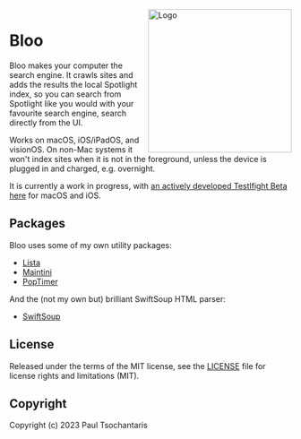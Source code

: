 <img src="https://ptsochantaris.github.io/trailer/BlooLogo.webp" alt="Logo" width=256 align="right">

Bloo
====

Bloo makes your computer the search engine. It crawls sites and adds the results the local Spotlight index, so you can search from Spotlight like you would with your favourite search engine, search directly from the UI.

Works on macOS, iOS/iPadOS, and visionOS. On non-Mac systems it won't index sites when it is not in the foreground, unless the device is plugged in and charged, e.g. overnight.

It is currently a work in progress, with [an actively developed Testlfight Beta here](https://testflight.apple.com/join/MQrlEUdu) for macOS and iOS.

## Packages
Bloo uses some of my own utility packages:
- [Lista](https://github.com/ptsochantaris/lista)
- [Maintini](https://github.com/ptsochantaris/maintini)
- [PopTimer](https://github.com/ptsochantaris/pop-timer)

And the (not my own but) brilliant SwiftSoup HTML parser:
- [SwiftSoup](https://github.com/scinfu/SwiftSoup)

## License

Released under the terms of the MIT license, see the [LICENSE](LICENSE.txt) file for license rights and limitations (MIT).

## Copyright

Copyright (c) 2023 Paul Tsochantaris

